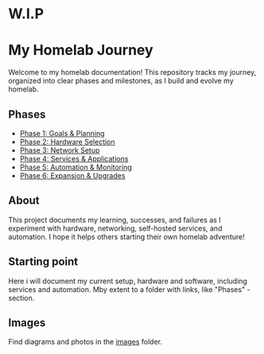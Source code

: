 # W.I.P
# My Homelab Journey

Welcome to my homelab documentation! This repository tracks my journey, organized into clear phases and milestones, as I build and evolve my homelab.

## Phases

- [Phase 1: Goals & Planning](phases/01-goals-and-planning.md)
- [Phase 2: Hardware Selection](phases/02-hardware-selection.md)
- [Phase 3: Network Setup](phases/03-network-setup.md)
- [Phase 4: Services & Applications](phases/04-services-and-apps.md)
- [Phase 5: Automation & Monitoring](phases/05-automation-and-monitoring.md)
- [Phase 6: Expansion & Upgrades](phases/06-expansion.md)

## About

This project documents my learning, successes, and failures as I experiment with hardware, networking, self-hosted services, and automation. I hope it helps others starting their own homelab adventure!

## Starting point

Here i will document my current setup, hardware and software, including services and automation. Mby extent to a folder with links, like "Phases" -section.

## Images

Find diagrams and photos in the [images](images/) folder.
